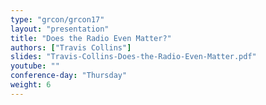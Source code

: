```yaml
---
type: "grcon/grcon17"
layout: "presentation"
title: "Does the Radio Even Matter?"
authors: ["Travis Collins"]
slides: "Travis-Collins-Does-the-Radio-Even-Matter.pdf"
youtube: ""
conference-day: "Thursday"
weight: 6
---
```

